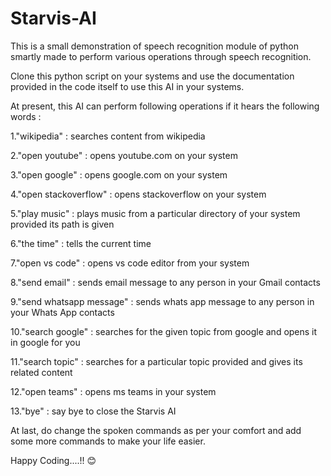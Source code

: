 ﻿# Starvis-AI

This is a small demonstration of speech recognition module of python smartly made to perform various operations through speech recognition.

Clone this python script on your systems and use the documentation provided in the code itself to use this AI in your systems.

At present, this AI can perform following operations if it hears the following words :

1."wikipedia" : searches  content from wikipedia

2."open youtube" : opens youtube.com on your system

3."open google" : opens google.com on your system

4."open stackoverflow"  : opens stackoverflow on your system

5."play music" : plays music from a particular directory of your system provided its path is given

6."the time" : tells the current time

7."open vs code"  : opens vs code editor from your system

8."send email" : sends email message to any person in your Gmail contacts

9."send whatsapp message" : sends whats app message to any person in your Whats App contacts

10."search google" : searches for the given topic from google and opens it in google for you

11."search topic" : searches for a particular topic provided and gives its related content

12."open teams" : opens ms teams in your system

13."bye" : say bye to close the Starvis AI

At last, do change the spoken commands as per your comfort and add some more commands to make your life easier.

Happy Coding....!! 😊
